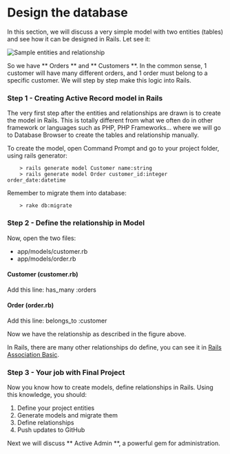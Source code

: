 # Design the database

In this section, we will discuss a very simple model with two entities (tables) and see how it can be designed in Rails.
Let see it:

![Sample entities and relationship](http://guides.rubyonrails.org/images/belongs_to.png)

So we have ** Orders ** and ** Customers **. In the common sense, 1 customer will have many different orders, and 1 order
must belong to a specific customer. We will step by step make this logic into Rails.

### Step 1 - Creating Active Record model in Rails

The very first step after the entities and relationships are drawn is to create the model in Rails. This is totally different
from what we often do in other framework or languages such as PHP, PHP Frameworks... where we will go to Database
Browser to create the tables and relationship manually.

To create the model, open Command Prompt and go to your project folder, using rails generator:

        > rails generate model Customer name:string
        > rails generate model Order customer_id:integer order_date:datetime

Remember to migrate them into database:

        > rake db:migrate

### Step 2 - Define the relationship in Model

Now, open the two files:

*   app/models/customer.rb
*   app/models/order.rb

#### Customer (customer.rb)

Add this line:
        has_many :orders

#### Order (order.rb)

Add this line:
        belongs_to :customer

Now we have the relationship as described in the figure above.

In Rails, there are many other relationships do define, you can see it in [Rails Association Basic](http://guides.rubyonrails.org/association_basics.html).

### Step 3 - Your job with Final Project

Now you know how to create models, define relationships in Rails. Using this knowledge, you should:

1. Define your project entities
2. Generate models and migrate them
3. Define relationships
4. Push updates to GitHub

Next we will discuss ** Active Admin **, a powerful gem for administration.